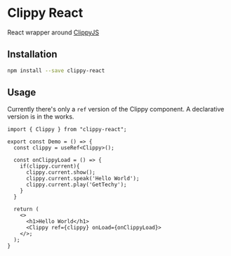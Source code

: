 # Clippy React

React wrapper around [ClippyJS](https://github.com/pi0/clippyjs)

## Installation

```bash
npm install --save clippy-react
```

## Usage

Currently there's only a `ref` version of the Clippy component. A declarative version is in the works.

```tsx
import { Clippy } from "clippy-react";

export const Demo = () => {
  const clippy = useRef<Clippy>();

  const onClippyLoad = () => {
    if(clippy.current){
      clippy.current.show();
      clippy.current.speak('Hello World');
      clippy.current.play('GetTechy');
    }
  }

  return (
    <>
      <h1>Hello World</h1>
      <Clippy ref={clippy} onLoad={onClippyLoad}>
    </>;
  );
}
```
